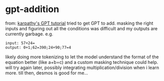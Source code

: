 # gpt-addition
from: [karpathy's GPT tutorial](https://www.youtube.com/watch?v=kCc8FmEb1nY&t=793s&ab_channel=AndrejKarpathy)
tried to get GPT to add. masking the right inputs and figuring out all the conditions was difficult and my outputs are currently garbage. e.g.
```
input: 57+24=
output: 0+1;62=390;24+90;77=4

```
likely doing more tokenizing to let the model understand the format of the equation better (like a+b=c) and a custom masking technique could help. will try again later, possibly integrating multiplication/division when i learn more. till then, desmos is good for me...
